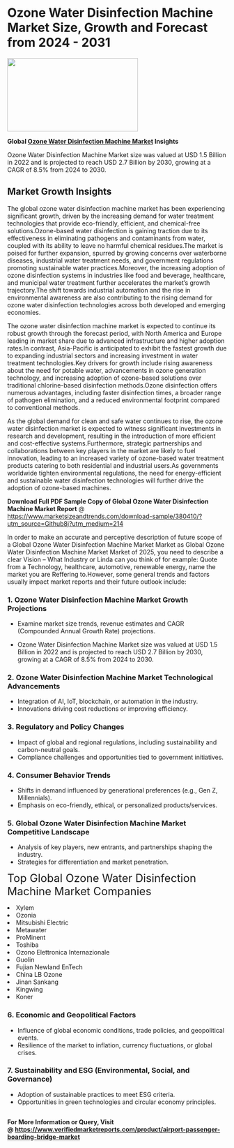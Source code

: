 <H1>Ozone Water Disinfection Machine Market Size, Growth and Forecast from 2024 - 2031</H1><img class="aligncenter size-medium wp-image-584254" src="https://thirdeyenews.in/wp-content/uploads/2024/09/Global-Market-Research-300x168.jpeg" alt="" width="300" height="168" /><p><strong>Global&nbsp;<a href="https://www.marketsizeandtrends.com/download-sample/380410/?utm_source=Github8j?utm_medium=214">Ozone Water Disinfection Machine Market</a> Insights</strong></p><p>Ozone Water Disinfection Machine Market size was valued at USD 1.5 Billion in 2022 and is projected to reach USD 2.7 Billion by 2030, growing at a CAGR of 8.5% from 2024 to 2030.</p><p><h2>Market Growth Insights</h2> <p>The global ozone water disinfection machine market has been experiencing significant growth, driven by the increasing demand for water treatment technologies that provide eco-friendly, efficient, and chemical-free solutions.Ozone-based water disinfection is gaining traction due to its effectiveness in eliminating pathogens and contaminants from water, coupled with its ability to leave no harmful chemical residues.The market is poised for further expansion, spurred by growing concerns over waterborne diseases, industrial water treatment needs, and government regulations promoting sustainable water practices.Moreover, the increasing adoption of ozone disinfection systems in industries like food and beverage, healthcare, and municipal water treatment further accelerates the market’s growth trajectory.The shift towards industrial automation and the rise in environmental awareness are also contributing to the rising demand for ozone water disinfection technologies across both developed and emerging economies.</p> <p>The ozone water disinfection machine market is expected to continue its robust growth through the forecast period, with North America and Europe leading in market share due to advanced infrastructure and higher adoption rates.In contrast, Asia-Pacific is anticipated to exhibit the fastest growth due to expanding industrial sectors and increasing investment in water treatment technologies.Key drivers for growth include rising awareness about the need for potable water, advancements in ozone generation technology, and increasing adoption of ozone-based solutions over traditional chlorine-based disinfection methods.Ozone disinfection offers numerous advantages, including faster disinfection times, a broader range of pathogen elimination, and a reduced environmental footprint compared to conventional methods.</p> <p>As the global demand for clean and safe water continues to rise, the ozone water disinfection market is expected to witness significant investments in research and development, resulting in the introduction of more efficient and cost-effective systems.Furthermore, strategic partnerships and collaborations between key players in the market are likely to fuel innovation, leading to an increased variety of ozone-based water treatment products catering to both residential and industrial users.As governments worldwide tighten environmental regulations, the need for energy-efficient and sustainable water disinfection technologies will further drive the adoption of ozone-based machines.</p> <p><span class=""><strong>Download Full PDF Sample Copy of Global Ozone Water Disinfection Machine Market Report</strong> @ <a href="https://www.marketsizeandtrends.com/download-sample/380410/?utm_source=Github8j?utm_medium=214" target="_blank">https://www.marketsizeandtrends.com/download-sample/380410/?utm_source=Github8j?utm_medium=214</a></span></p><p>In order to make an accurate and perceptive description of future scope of a Global&nbsp;Ozone Water Disinfection Machine Market Market as Global&nbsp;Ozone Water Disinfection Machine Market Market of 2025, you need to describe a clear Vision &ndash; What Industry or Linda can you think of for example: Quote from a Technology, healthcare, automotive, renewable energy, name the market you are Reffering to.However, some general trends and factors usually impact market reports and their future outlook include:</p><h3>1.&nbsp;<strong>Ozone Water Disinfection Machine Market Growth Projections</strong></h3><ul><li>Examine market size trends, revenue estimates and CAGR (Compounded Annual Growth Rate) projections.</li><li><p>Ozone Water Disinfection Machine Market size was valued at USD 1.5 Billion in 2022 and is projected to reach USD 2.7 Billion by 2030, growing at a CAGR of 8.5% from 2024 to 2030.</p></li></ul><h3>2.&nbsp;<strong>Ozone Water Disinfection Machine Market Technological Advancements</strong></h3><ul><li>Integration of AI, IoT, blockchain, or automation in the industry.</li><li>Innovations driving cost reductions or improving efficiency.</li></ul><h3>3.&nbsp;<strong>Regulatory and Policy Changes</strong></h3><ul><li>Impact of global and regional regulations, including sustainability and carbon-neutral goals.</li><li>Compliance challenges and opportunities tied to government initiatives.</li></ul><h3>4.&nbsp;<strong>Consumer Behavior Trends</strong></h3><ul><li>Shifts in demand influenced by generational preferences (e.g., Gen Z, Millennials).</li><li>Emphasis on eco-friendly, ethical, or personalized products/services.</li></ul><h3>5.&nbsp;<strong>Global Ozone Water Disinfection Machine Market Competitive Landscape</strong></h3><ul><li>Analysis of key players, new entrants, and partnerships shaping the industry.</li><li>Strategies for differentiation and market penetration.</li></ul><p data-pm-slice="1 1 []"><span style="color: inherit; font-family: inherit; font-size: 25px;">Top Global Ozone Water Disinfection Machine Market Companies</span></p><div class="" data-test-id=""><p><li>Xylem</li><li> Ozonia</li><li> Mitsubishi Electric</li><li> Metawater</li><li> ProMinent</li><li> Toshiba</li><li> Ozono Elettronica Internazionale</li><li> Guolin</li><li> Fujian Newland EnTech</li><li> China LB Ozone</li><li> Jinan Sankang</li><li> Kingwing</li><li> Koner</li></p></div><h3>6.&nbsp;<strong>Economic and Geopolitical Factors</strong></h3><ul><li>Influence of global economic conditions, trade policies, and geopolitical events.</li><li>Resilience of the market to inflation, currency fluctuations, or global crises.</li></ul><h3>7.&nbsp;<strong>Sustainability and ESG (Environmental, Social, and Governance)</strong></h3><ul><li>Adoption of sustainable practices to meet ESG criteria.</li><li>Opportunities in green technologies and circular economy principles.</li></ul><h2><strong style="font-size: 14px;">For More Information or Query, Visit @&nbsp;</strong><a style="background-color: #ffffff; font-size: 14px;" href="https://www.marketsizeandtrends.com/report/ozone-water-disinfection-machine-market/" target="_blank">https://www.verifiedmarketreports.com/product/airport-passenger-boarding-bridge-market</a></h2>